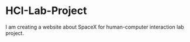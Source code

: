 # HCI-Lab-Project

I am creating a website about SpaceX for human-computer interaction lab project.
